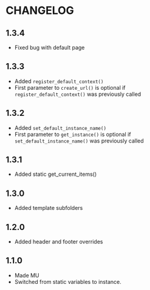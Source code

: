 CHANGELOG
=========

1.3.4
------------------

 - Fixed bug with default page

1.3.3
------------------

 - Added `register_default_context()`
 - First parameter to `create_url()` is optional if `register_default_context()` was previously called

1.3.2
------------------

 - Added `set_default_instance_name()`
 - First parameter to `get_instance()` is optional if `set_default_instance_name()` was previously called

1.3.1
------------------

- Added static get_current_items()

1.3.0
------------------

- Added template subfolders

1.2.0
------------------

- Added header and footer overrides

1.1.0
------------------

- Made MU
- Switched from static variables to instance.
